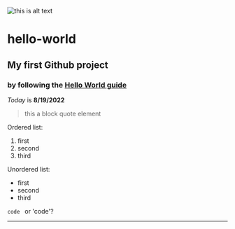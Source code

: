 ![this is alt text](https://mdg.imgix.net/assets/images/shiprock.jpg?auto=format&fit=clip&q=40&w=1080)
# hello-world
## My first Github project
### by following the [Hello World guide](https://docs.github.com/en/get-started/quickstart/hello-world)

*Today* is **8/19/2022**

> this a block quote element

Ordered list:
1. first 
2. second
3. third

Unordered list:
- first
- second
- third

`code ` or 'code'?

---


